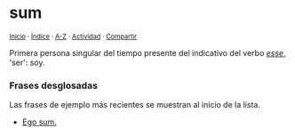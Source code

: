 # sum
<sup>[Inicio](https://github.com/jucardus/jucardus.github.io/blob/main/readme.md) · [Índice](https://github.com/jucardus/jucardus.github.io/blob/main/indices/latin-espanol-s.md) · [A-Z](https://github.com/jucardus/jucardus.github.io/blob/main/indices/alfabetico.md) · [Actividad](https://github.com/jucardus/jucardus.github.io/blob/main/indices/actividad.md) · [Compartir](https://x.com/intent/tweet?text=Sum%3A%20Primera%20persona%20singular%20del%20tiempo%20presente%20del%20indicativo%20del%20verbo%20esse%2C%20'ser'%3A%20soy.%0A%E2%86%92%20https%3A%2F%2Fgithub.com%2Fjucardus%2Frepo%2Fblob%2Fmain%2Fcontenido%2F25%2F04%2F22%2Fsum.md%0A%0A%23ltn_espnl_jucardus%0A%40jucardus)</sup>

Primera persona singular del tiempo presente del indicativo del verbo [_esse_](https://github.com/jucardus/jucardus.github.io/blob/main/contenido/25/04/23/esse.md#presente-indicativo), 'ser': soy.

### Frases desglosadas

Las frases de ejemplo más recientes se muestran al inicio de la lista.

* [Ego sum.](https://github.com/jucardus/jucardus.github.io/blob/main/contenido/25/04/24/ego-sum.md)
